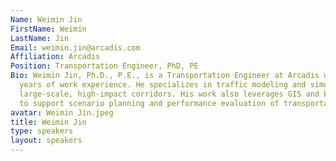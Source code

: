 ```yaml
---
Name: Weimin Jin
FirstName: Weimin
LastName: Jin
Email: weimin.jin@arcadis.com
Affiliation: Arcadis
Position: Transportation Engineer, PhD, PE
Bio: Weimin Jin, Ph.D., P.E., is a Transportation Engineer at Arcadis with over seven
  years of work experience. He specializes in traffic modeling and simulation for
  large-scale, high-impact corridors. His work also leverages GIS and big-data analytics
  to support scenario planning and performance evaluation of transportation systems.
avatar: Weimin Jin.jpeg
title: Weimin Jin
type: speakers
layout: speakers
---
```

